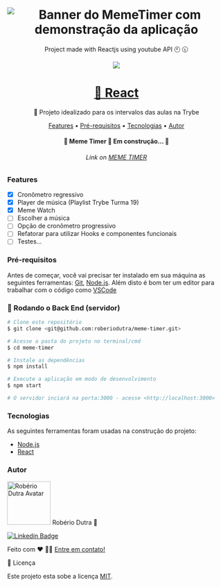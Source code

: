 <h1 align="center">
  <img alt="Banner do MemeTimer com demonstração da aplicação" title="#MemeTimer" src="./public/images/banner.jpg" />
</h1>

<p align="center">Project made with Reactjs using youtube API 🕙 🕥</p>

<p align="center">
  <img src="https://img.shields.io/conda/l/conda-forge/setuptools?color=036b52&logo=ghost&logoColor=036b52">
</p>

<h1 align="center">
    <a href="https://pt-br.reactjs.org/">🔗 React</a>
</h1>
<p align="center">🚀 Projeto idealizado para os intervalos das aulas na Trybe</p>

<p align="center">
 <a href="#features">Features</a> •
 <a href="#pré-requisitos">Pré-requisitos</a> • 
 <a href="#tecnologias">Tecnologias</a> • 
 <a href="#autor">Autor</a>
</p>

<h4 align="center"> 
	🚧  Meme Timer 🚀 Em construção...  🚧
</h4>

<h6 align="center">Link on <a href="https://roberio.dev/meme-timer/">MEME TIMER</a></h6>

### Features

- [x] Cronômetro regressivo
- [x] Player de música (Playlist Trybe Turma 19)
- [x] Meme Watch
- [ ] Escolher a música
- [ ] Opção de cronômetro progressivo
- [ ] Refatorar para utilizar Hooks e componentes funcionais
- [ ] Testes...

### Pré-requisitos

Antes de começar, você vai precisar ter instalado em sua máquina as seguintes ferramentas:
[Git](https://git-scm.com), [Node.js](https://nodejs.org/en/). 
Além disto é bom ter um editor para trabalhar com o código como [VSCode](https://code.visualstudio.com/)

### 🎲 Rodando o Back End (servidor)

```bash
# Clone este repositório
$ git clone <git@github.com:roberiodutra/meme-timer.git>

# Acesse a pasta do projeto no terminal/cmd
$ cd meme-timer

# Instale as dependências
$ npm install

# Execute a aplicação em modo de desenvolvimento
$ npm start

# O servidor inciará na porta:3000 - acesse <http://localhost:3000>
```

### Tecnologias

As seguintes ferramentas foram usadas na construção do projeto:

- [Node.js](https://nodejs.org/en/)
- [React](https://pt-br.reactjs.org/)

### Autor

<img src="https://avatars.githubusercontent.com/u/92614697?v=4" width="100px;" alt="Robério Dutra Avatar">
Robério Dutra 🚀

<a href="https://www.linkedin.com/in/roberiodutra/" rel="nofollow"><img src="https://img.shields.io/badge/LinkedIn-0077B5?style=for-the-badge&logo=linkedin&logoColor=white" alt="Linkedin Badge" data-canonical-src="https://img.shields.io/badge/LinkedIn-0077B5?style=for-the-badge&logo=linkedin&logoColor=white"></a>

Feito com ❤️ 👋🏽 <a href="https://www.linkedin.com/in/roberiodutra/">Entre em contato!</a>

📝 Licença

Este projeto esta sobe a licença <a href="/blob/main/LICENSE">MIT</a>.
